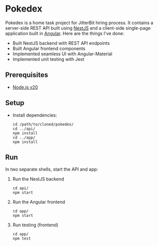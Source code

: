 # Pokedex

Pokedex is a home task project for JitterBit hiring process.
It contains a server-side
REST API built using [NestJS](https://nestjs.com) and a client-side single-page
application built in [Angular](https://angular.dev).
Here are the things I've done:

- Built NestJS backend with REST API endpoints
- Built Angular frontend components
- Implemented seamless UI with Angular-Material
- Implemented unit testing with Jest

## Prerequisites

- [Node.js v20](https://nodejs.org/en)

## Setup

- Install dependencies:
  ```shell
  cd /path/to/cloned/pokedex/
  cd ../api/
  npm install
  cd ../app/
  npm install
  ```

## Run

In two separate shells, start the API and app:

1. Run the NestJS backend
   ```shell
   cd api/
   npm start
   ```
2. Run the Angular frontend
   ```shell
   cd app/
   npm start
   ```
3. Run testing (frontend)
   ```shell
   cd app/
   npm test
   ```
